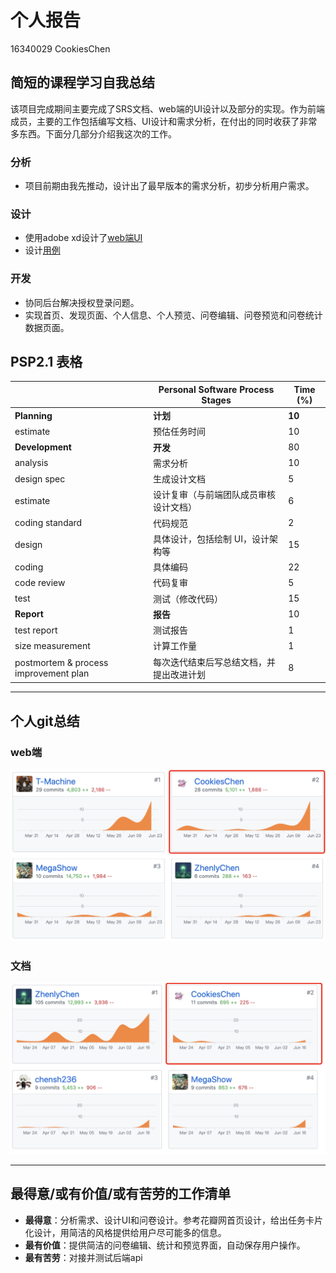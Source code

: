 # 个人报告

16340029 CookiesChen

## 简短的课程学习自我总结

该项目完成期间主要完成了SRS文档、web端的UI设计以及部分的实现。作为前端成员，主要的工作包括编写文档、UI设计和需求分析，在付出的同时收获了非常多东西。下面分几部分介绍我这次的工作。

### 分析

* 项目前期由我先推动，设计出了最早版本的需求分析，初步分析用户需求。

### 设计

* 使用adobe xd设计了[web端UI](https://timeforcoin.github.io/Dashboard/design/ui-design.html)
* 设计[用例](https://timeforcoin.github.io/Dashboard/docs/use-case-and-activity)

### 开发

* 协同后台解决授权登录问题。
* 实现首页、发现页面、个人信息、个人预览、问卷编辑、问卷预览和问卷统计数据页面。

## PSP2.1 表格

|                                       | Personal Software Process Stages         | Time (%) |
| ------------------------------------- | ---------------------------------------- | -------- |
| **Planning**                          | **计划**                                 | **10**   |
| estimate                              | 预估任务时间                             | 10       |
| **Development**                       | **开发**                                 | 80       |
| analysis                              | 需求分析                                 | 10       |
| design spec                           | 生成设计文档                             | 5        |
| estimate                              | 设计复审（与前端团队成员审核设计文档）   | 6        |
| coding standard                       | 代码规范                                 | 2        |
| design                                | 具体设计，包括绘制 UI，设计架构等        | 15       |
| coding                                | 具体编码                                 | 22       |
| code review                           | 代码复审                                 | 5        |
| test                                  | 测试（修改代码）                         | 15       |
| **Report**                            | **报告**                                 | 10       |
| test report                           | 测试报告                                 | 1        |
| size measurement                      | 计算工作量                               | 1        |
| postmortem & process improvement plan | 每次迭代结束后写总结文档，并提出改进计划 | 8        |

---

## 个人git总结

### web端

![image-20190628105236662](16340029/image-20190628105236662.png)

### 文档

![image-20190628105522748](16340029/image-20190628105522748.png)

---

## 最得意/或有价值/或有苦劳的工作清单

-  **最得意**：分析需求、设计UI和问卷设计。参考花瓣网首页设计，给出任务卡片化设计，用简洁的风格提供给用户尽可能多的信息。
-  **最有价值**：提供简洁的问卷编辑、统计和预览界面，自动保存用户操作。
-  **最有苦劳**：对接并测试后端api

